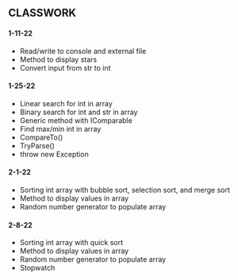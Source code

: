 ## CLASSWORK
#### 1-11-22
- Read/write to console and external file
- Method to display stars
- Convert input from str to int
#### 1-25-22
- Linear search for int in array
- Binary search for int and str in array
- Generic method with IComparable
- Find max/min int in array 
- CompareTo()
- TryParse()
- throw new Exception
#### 2-1-22
- Sorting int array with bubble sort, selection sort, and merge sort
- Method to display values in array
- Random number generator to populate array
#### 2-8-22
- Sorting int array with quick sort
- Method to display values in array
- Random number generator to populate array
- Stopwatch